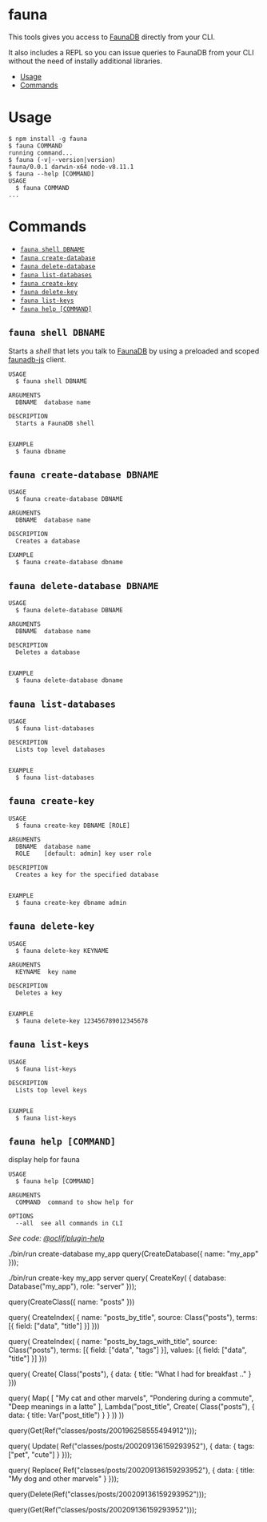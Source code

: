 fauna
=====

This tools gives you access to [FaunaDB](http://fauna.com/) directly from your CLI. 

It also includes a REPL so you can issue queries to FaunaDB from your CLI without the need of instally additional libraries.

<!-- [![Version](https://img.shields.io/npm/v/fauna.svg)](https://npmjs.org/package/fauna)
[![CircleCI](https://circleci.com/gh/fauna/fauna/tree/master.svg?style=shield)](https://circleci.com/gh/fauna/fauna/tree/master)
[![Appveyor CI](https://ci.appveyor.com/api/projects/status/github/fauna/fauna?branch=master&svg=true)](https://ci.appveyor.com/project/fauna/fauna/branch/master)
[![Codecov](https://codecov.io/gh/fauna/fauna/branch/master/graph/badge.svg)](https://codecov.io/gh/fauna/fauna)
[![Downloads/week](https://img.shields.io/npm/dw/fauna.svg)](https://npmjs.org/package/fauna)
[![License](https://img.shields.io/npm/l/fauna.svg)](https://github.com/fauna/fauna/blob/master/package.json) -->

<!-- toc -->
* [Usage](#usage)
* [Commands](#commands)
<!-- tocstop -->
# Usage
<!-- usage -->
```sh-session
$ npm install -g fauna
$ fauna COMMAND
running command...
$ fauna (-v|--version|version)
fauna/0.0.1 darwin-x64 node-v8.11.1
$ fauna --help [COMMAND]
USAGE
  $ fauna COMMAND
...
```
<!-- usagestop -->
# Commands
<!-- commands -->
* [`fauna shell DBNAME`](#fauna-shell-command)
* [`fauna create-database`](#fauna-create-database-command)
* [`fauna delete-database`](#fauna-delete-database-command)
* [`fauna list-databases`](#fauna-list-databases-command)
* [`fauna create-key`](#fauna-create-key-command)
* [`fauna delete-key`](#fauna-delete-key-command)
* [`fauna list-keys`](#fauna-list-keus-command)
* [`fauna help [COMMAND]`](#fauna-help-command)

## `fauna shell DBNAME`

Starts a *shell* that lets you talk to [FaunaDB](http://fauna.com/) by using a preloaded and scoped [faunadb-js](https://github.com/fauna/faunadb-js) client.

```
USAGE
  $ fauna shell DBNAME

ARGUMENTS
  DBNAME  database name

DESCRIPTION
  Starts a FaunaDB shell


EXAMPLE
  $ fauna dbname
```

## `fauna create-database DBNAME`

```
USAGE
  $ fauna create-database DBNAME

ARGUMENTS
  DBNAME  database name

DESCRIPTION
  Creates a database

EXAMPLE
  $ fauna create-database dbname
```

## `fauna delete-database DBNAME`

```
USAGE
  $ fauna delete-database DBNAME

ARGUMENTS
  DBNAME  database name

DESCRIPTION
  Deletes a database


EXAMPLE
  $ fauna delete-database dbname
```

## `fauna list-databases`

```
USAGE
  $ fauna list-databases

DESCRIPTION
  Lists top level databases


EXAMPLE
  $ fauna list-databases
```

## `fauna create-key`

```
USAGE
  $ fauna create-key DBNAME [ROLE]

ARGUMENTS
  DBNAME  database name
  ROLE    [default: admin] key user role

DESCRIPTION
  Creates a key for the specified database


EXAMPLE
  $ fauna create-key dbname admin
```

## `fauna delete-key`

```
USAGE
  $ fauna delete-key KEYNAME

ARGUMENTS
  KEYNAME  key name

DESCRIPTION
  Deletes a key


EXAMPLE
  $ fauna delete-key 123456789012345678
```

## `fauna list-keys`

```
USAGE
  $ fauna list-keys

DESCRIPTION
  Lists top level keys


EXAMPLE
  $ fauna list-keys
```

## `fauna help [COMMAND]`

display help for fauna

```
USAGE
  $ fauna help [COMMAND]

ARGUMENTS
  COMMAND  command to show help for

OPTIONS
  --all  see all commands in CLI
```

_See code: [@oclif/plugin-help](https://github.com/oclif/plugin-help/blob/v1.2.10/src/commands/help.ts)_
<!-- commandsstop -->



./bin/run create-database my_app
query(CreateDatabase({ name: "my_app" }));

./bin/run create-key my_app server
query(
  CreateKey(
    { database: Database("my_app"), role: "server" }));

query(CreateClass({ name: "posts" }))

query(
  CreateIndex(
    {
      name: "posts_by_title",
      source: Class("posts"),
      terms: [{ field: ["data", "title"] }]
    }))
		
query(
  CreateIndex(
    {
      name: "posts_by_tags_with_title",
      source: Class("posts"),
      terms: [{ field: ["data", "tags"] }],
      values: [{ field: ["data", "title"] }]
    }))
		
query(
  Create(
    Class("posts"),
    { data: { title: "What I had for breakfast .." } }))
		
query(
	Map(
		[
			"My cat and other marvels",
			"Pondering during a commute",
			"Deep meanings in a latte"
		],
		Lambda("post_title", 
		  Create(
				Class("posts"), { data: { title: Var("post_title") } }
			))
		))
		
query(Get(Ref("classes/posts/200196258555494912")));

query(
  Update(
    Ref("classes/posts/200209136159293952"),
    { data: { tags: ["pet", "cute"] } }));
		
query(
  Replace(
    Ref("classes/posts/200209136159293952"),
    { data: { title: "My dog and other marvels" } }));
		
query(Delete(Ref("classes/posts/200209136159293952")));


query(Get(Ref("classes/posts/200209136159293952")));